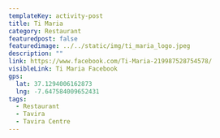 ```yaml
---
templateKey: activity-post
title: Ti Maria
category: Restaurant 
featuredpost: false
featuredimage: ../../static/img/ti_maria_logo.jpeg
description: ""
link: https://www.facebook.com/Ti-Maria-219987528754578/
visibleLink: Ti Maria Facebook
gps:
  lat: 37.1294006162873
  lng: -7.647584009652431
tags:
  - Restaurant
  - Tavira
  - Tavira Centre
---
```


